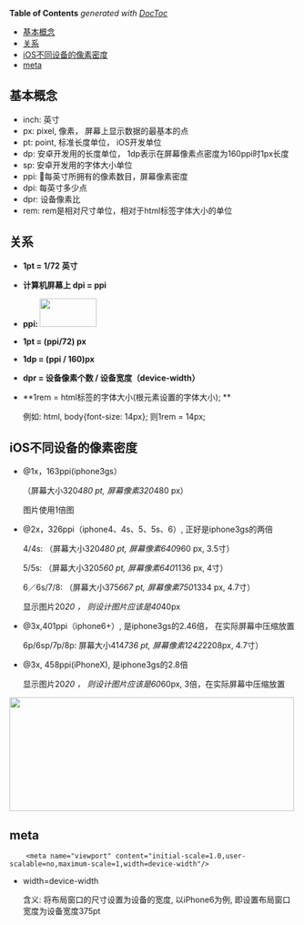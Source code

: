 <!-- START doctoc generated TOC please keep comment here to allow auto update -->
<!-- DON'T EDIT THIS SECTION, INSTEAD RE-RUN doctoc TO UPDATE -->
**Table of Contents**  *generated with [DocToc](https://github.com/thlorenz/doctoc)*

- [基本概念](#%E5%9F%BA%E6%9C%AC%E6%A6%82%E5%BF%B5)
- [关系](#%E5%85%B3%E7%B3%BB)
- [iOS不同设备的像素密度](#ios%E4%B8%8D%E5%90%8C%E8%AE%BE%E5%A4%87%E7%9A%84%E5%83%8F%E7%B4%A0%E5%AF%86%E5%BA%A6)
- [meta](#meta)

<!-- END doctoc generated TOC please keep comment here to allow auto update -->

## 基本概念
- inch: 英寸
- px: pixel, 像素， 屏幕上显示数据的最基本的点
- pt: point, 标准长度单位， iOS开发单位
- dp: 安卓开发用的长度单位， 1dp表示在屏幕像素点密度为160ppi时1px长度
- sp: 安卓开发用的字体大小单位
- ppi: 每英寸所拥有的像素数目，屏幕像素密度
- dpi: 每英寸多少点
- dpr: 设备像素比
- rem: rem是相对尺寸单位，相对于html标签字体大小的单位

## 关系
- **1pt = 1/72 英寸**
- **计算机屏幕上 dpi = ppi**
- **ppi: <img src='../img/ppi.png' width="100px" height="50px"/>**
- **1pt = (ppi/72) px**
- **1dp = (ppi / 160)px**
- **dpr = 设备像素个数 / 设备宽度（device-width）**
- **1rem = html标签的字体大小(根元素设置的字体大小); **

    例如: html, body{font-size: 14px}; 则1rem = 14px;


## iOS不同设备的像素密度

- @1x，163ppi(iphone3gs）

    （屏幕大小320*480 pt, 屏幕像素320*480 px）

    图片使用1倍图

- @2x，326ppi（iphone4、4s、5、5s、6）, 正好是iphone3gs的两倍

    4/4s: （屏幕大小320*480 pt, 屏幕像素640*960 px, 3.5寸）

    5/5s: （屏幕大小320*560 pt, 屏幕像素640*1136 px, 4寸）

    6／6s/7/8: （屏幕大小375*667 pt, 屏幕像素750*1334 px, 4.7寸）


    显示图片20*20 ， 则设计图片应该是40*40px

- @3x,401ppi（iphone6+）, 是iphone3gs的2.46倍， 在实际屏幕中压缩放置

    6p/6sp/7p/8p: 屏幕大小414*736 pt, 屏幕像素1242*2208px, 4.7寸）

- @3x, 458ppi(iPhoneX), 是iphone3gs的2.8倍

    显示图片20*20 ， 则设计图片应该是60*60px, 3倍，在实际屏幕中压缩放置

<img src="../img/px.png" width="500px" height="200px"/>

## meta

        <meta name="viewport" content="initial-scale=1.0,user-scalable=no,maximum-scale=1,width=device-width"/>

- width=device-width

    含义: 将布局窗口的尺寸设置为设备的宽度, 以iPhone6为例, 即设置布局窗口宽度为设备宽度375pt